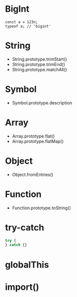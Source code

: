 # BigInt

```
const a = 123n;
typeof a; // 'bigint'
```

# String

-   String.prototype.trimStart()
-   String.prototype.trimEnd()
-   String.prototype.matchAll()

# Symbol

-   Symbol.prototype.description

# Array

-   Array.prototype.flat()
-   Array.prototype.flatMap()

# Object

-   Object.fromEntries()

# Function

-   Function.prototype.toString()

# try-catch

```js
try {
} catch {}
```

# globalThis

# import()
